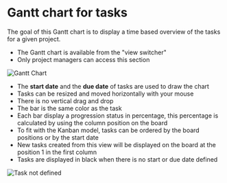 Gantt chart for tasks
======================

The goal of this Gantt chart is to display a time based overview of the tasks for a given project.

- The Gantt chart is available from the "view switcher"
- Only project managers can access this section

![Gantt Chart](http://kanboard.net/screenshots/documentation/gantt-chart-project.png)

- The **start date** and the **due date** of tasks are used to draw the chart
- Tasks can be resized and moved horizontally with your mouse
- There is no vertical drag and drop
- The bar is the same color as the task
- Each bar display a progression status in percentage, this percentage is calculated by using the column position on the board
- To fit with the Kanban model, tasks can be ordered by the board positions or by the start date
- New tasks created from this view will be displayed on the board at the position 1 in the first column
- Tasks are displayed in black when there is no start or due date defined

![Task not defined](http://kanboard.net/screenshots/documentation/gantt-chart-not-defined.png)
